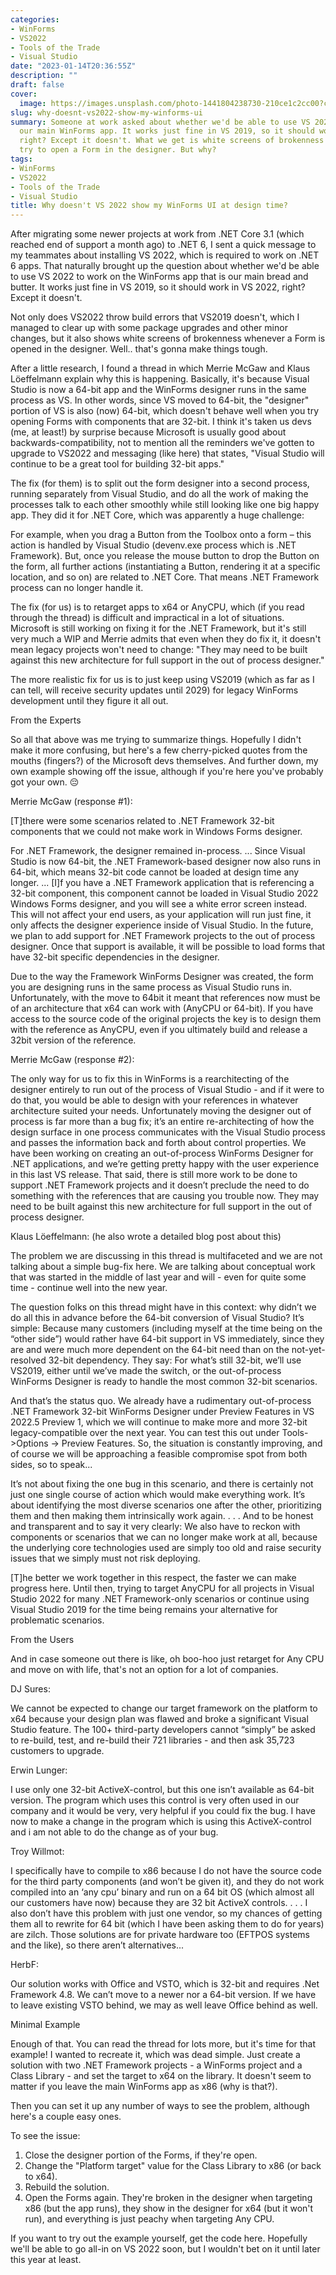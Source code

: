 ```yaml
---
categories:
- WinForms
- VS2022
- Tools of the Trade
- Visual Studio
date: "2023-01-14T20:36:55Z"
description: ""
draft: false
cover:
  image: https://images.unsplash.com/photo-1441804238730-210ce1c2cc00?crop=entropy&cs=tinysrgb&fit=max&fm=jpg&ixid=MnwxMTc3M3wwfDF8c2VhcmNofDV8fGJyb2tlbiUyMHdpbmRvd3xlbnwwfHx8fDE2NzM2NDExOTY&ixlib=rb-4.0.3&q=80&w=2000
slug: why-doesnt-vs2022-show-my-winforms-ui
summary: Someone at work asked about whether we'd be able to use VS 2022 to work on
  our main WinForms app. It works just fine in VS 2019, so it should work in VS 2022,
  right? Except it doesn't. What we get is white screens of brokenness whenever we
  try to open a Form in the designer. But why?
tags:
- WinForms
- VS2022
- Tools of the Trade
- Visual Studio
title: Why doesn't VS 2022 show my WinForms UI at design time?
---
```



After migrating some newer projects at work from .NET Core 3.1 (which reached end of support a month ago) to .NET 6, I sent a quick message to my teammates about installing VS 2022, which is required to work on .NET 6 apps. That naturally brought up the question about whether we'd be able to use VS 2022 to work on the WinForms app that is our main bread and butter. It works just fine in VS 2019, so it should work in VS 2022, right? Except it doesn't.

Not only does VS2022 throw build errors that VS2019 doesn't, which I managed to clear up with some package upgrades and other minor changes, but it also shows white screens of brokenness whenever a Form is opened in the designer. Well.. that's gonna make things tough.

After a little research, I found a thread in which Merrie McGaw and Klaus Löeffelmann explain why this is happening. Basically, it's because Visual Studio is now a 64-bit app and the WinForms designer runs in the same process as VS. In other words, since VS moved to 64-bit, the "designer" portion of VS is also (now) 64-bit, which doesn't behave well when you try opening Forms with components that are 32-bit. I think it's taken us devs (me, at least!) by surprise because Microsoft is usually good about backwards-compatibility, not to mention all the reminders we've gotten to upgrade to VS2022 and messaging (like here) that states, "Visual Studio will continue to be a great tool for building 32-bit apps."

The fix (for them) is to split out the form designer into a second process, running separately from Visual Studio, and do all the work of making the processes talk to each other smoothly while still looking like one big happy app. They did it for .NET Core, which was apparently a huge challenge:

For example, when you drag a Button from the Toolbox onto a form – this action is handled by Visual Studio (devenv.exe process which is .NET Framework). But, once you release the mouse button to drop the Button on the form, all further actions (instantiating a Button, rendering it at a specific location, and so on) are related to .NET Core. That means .NET Framework process can no longer handle it.

The fix (for us) is to retarget apps to x64 or AnyCPU, which (if you read through the thread) is difficult and impractical in a lot of situations. Microsoft is still working on fixing it for the .NET Framework, but it's still very much a WIP and Merrie admits that even when they do fix it, it doesn't mean legacy projects won't need to change: "They may need to be built against this new architecture for full support in the out of process designer."

The more realistic fix for us is to just keep using VS2019 (which as far as I can tell, will receive security updates until 2029) for legacy WinForms development until they figure it all out.


From the Experts

So all that above was me trying to summarize things. Hopefully I didn't make it more confusing, but here's a few cherry-picked quotes from the mouths (fingers?) of the Microsoft devs themselves. And further down, my own example showing off the issue, although if you're here you've probably got your own. 😔

Merrie McGaw (response #1):

[T]there were some scenarios related to .NET Framework 32-bit components that we could not make work in Windows Forms designer.

For .NET Framework, the designer remained in-process. ... Since Visual Studio is now 64-bit, the .NET Framework-based designer now also runs in 64-bit, which means 32-bit code cannot be loaded at design time any longer. ... [I]f you have a .NET Framework application that is referencing a 32-bit component, this component cannot be loaded in Visual Studio 2022 Windows Forms designer, and you will see a white error screen instead. This will not affect your end users, as your application will run just fine, it only affects the designer experience inside of Visual Studio. In the future, we plan to add support for .NET Framework projects to the out of process designer. Once that support is available, it will be possible to load forms that have 32-bit specific dependencies in the designer.

Due to the way the Framework WinForms Designer was created, the form you are designing runs in the same process as Visual Studio runs in. Unfortunately, with the move to 64bit it meant that references now must be of an architecture that x64 can work with (AnyCPU or 64-bit). If you have access to the source code of the original projects the key is to design them with the reference as AnyCPU, even if you ultimately build and release a 32bit version of the reference.

Merrie McGaw (response #2):

The only way for us to fix this in WinForms is a rearchitecting of the designer entirely to run out of the process of Visual Studio - and if it were to do that, you would be able to design with your references in whatever architecture suited your needs. Unfortunately moving the designer out of process is far more than a bug fix; it’s an entire re-architecting of how the design surface in one process communicates with the Visual Studio process and passes the information back and forth about control properties. We have been working on creating an out-of-process WinForms Designer for .NET applications, and we’re getting pretty happy with the user experience in this last VS release. That said, there is still more work to be done to support .NET Framework projects and it doesn’t preclude the need to do something with the references that are causing you trouble now. They may need to be built against this new architecture for full support in the out of process designer.

Klaus Löeffelmann: (he also wrote a detailed blog post about this)

The problem we are discussing in this thread is multifaceted and we are not talking about a simple bug-fix here. We are talking about conceptual work that was started in the middle of last year and will - even for quite some time - continue well into the new year.

The question folks on this thread might have in this context: why didn’t we do all this in advance before the 64-bit conversion of Visual Studio? It’s simple: Because many customers (including myself at the time being on the “other side”) would rather have 64-bit support in VS immediately, since they are and were much more dependent on the 64-bit need than on the not-yet-resolved 32-bit dependency. They say: For what’s still 32-bit, we’ll use VS2019, either until we’ve made the switch, or the out-of-process WinForms Designer is ready to handle the most common 32-bit scenarios.

And that’s the status quo. We already have a rudimentary out-of-process .NET Framework 32-bit WinForms Designer under Preview Features in VS 2022.5 Preview 1, which we will continue to make more and more 32-bit legacy-compatible over the next year. You can test this out under Tools->Options -> Preview Features. So, the situation is constantly improving, and of course we will be approaching a feasible compromise spot from both sides, so to speak...

It’s not about fixing the one bug in this scenario, and there is certainly not just one single course of action which would make everything work. It’s about identifying the most diverse scenarios one after the other, prioritizing them and then making them intrinsically work again. . . . And to be honest and transparent and to say it very clearly: We also have to reckon with components or scenarios that we can no longer make work at all, because the underlying core technologies used are simply too old and raise security issues that we simply must not risk deploying.

[T]he better we work together in this respect, the faster we can make progress here. Until then, trying to target AnyCPU for all projects in Visual Studio 2022 for many .NET Framework-only scenarios or continue using Visual Studio 2019 for the time being remains your alternative for problematic scenarios.


From the Users

And in case someone out there is like, oh boo-hoo just retarget for Any CPU and move on with life, that's not an option for a lot of companies.

DJ Sures:

We cannot be expected to change our target framework on the platform to x64 because your design plan was flawed and broke a significant Visual Studio feature. The 100+ third-party developers cannot “simply” be asked to re-build, test, and re-build their 721 libraries - and then ask 35,723 customers to upgrade.

Erwin Lunger:

I use only one 32-bit ActiveX-control, but this one isn’t available as 64-bit version. The program which uses this control is very often used in our company and it would be very, very helpful if you could fix the bug. I have now to make a change in the program which is using this ActiveX-control and i am not able to do the change as of your bug.

Troy Willmot:

I specifically have to compile to x86 because I do not have the source code for the third party components (and won’t be given it), and they do not work compiled into an ‘any cpu’ binary and run on a 64 bit OS (which almost all our customers have now) because they are 32 bit ActiveX controls. . . . I also don’t have this problem with just one vendor, so my chances of getting them all to rewrite for 64 bit (which I have been asking them to do for years) are zilch. Those solutions are for private hardware too (EFTPOS systems and the like), so there aren’t alternatives...

HerbF:

Our solution works with Office and VSTO, which is 32-bit and requires .Net Framework 4.8. We can’t move to a newer nor a 64-bit version. If we have to leave existing VSTO behind, we may as well leave Office behind as well.


Minimal Example

Enough of that. You can read the thread for lots more, but it's time for that example! I wanted to recreate it, which was dead simple. Just create a solution with two .NET Framework projects - a WinForms project and a Class Library - and set the target to x64 on the library. It doesn't seem to matter if you leave the main WinForms app as x86 (why is that?).

Then you can set it up any number of ways to see the problem, although here's a couple easy ones.

To see the issue:

 1. Close the designer portion of the Forms, if they're open.
 2. Change the "Platform target" value for the Class Library to x86 (or back to x64).
 3. Rebuild the solution.
 4. Open the Forms again. They're broken in the designer when targeting x86 (but the app runs), they show in the designer for x64 (but it won't run), and everything is just peachy when targeting Any CPU.

If you want to try out the example yourself, get the code here. Hopefully we'll be able to go all-in on VS 2022 soon, but I wouldn't bet on it until later this year at least.
